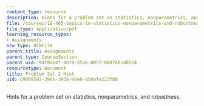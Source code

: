 ```yaml
---
content_type: resource
description: Hints for a problem set on statistics, nonparametrics, and robustness.
file: /courses/18-465-topics-in-statistics-nonparametrics-and-robustness-spring-2005/c9089592396b343898e0658afe223fb8_hintps2.pdf
file_type: application/pdf
learning_resource_types:
- Assignments
ocw_type: OCWFile
parent_title: Assignments
parent_type: CourseSection
parent_uid: 94f8ae4f-0dfd-553e-8057-088740cd0524
resourcetype: Document
title: Problem Set 2 Hint
uid: c9089592-396b-3438-98e0-658afe223fb8
---
```

Hints for a problem set on statistics, nonparametrics, and robustness.

